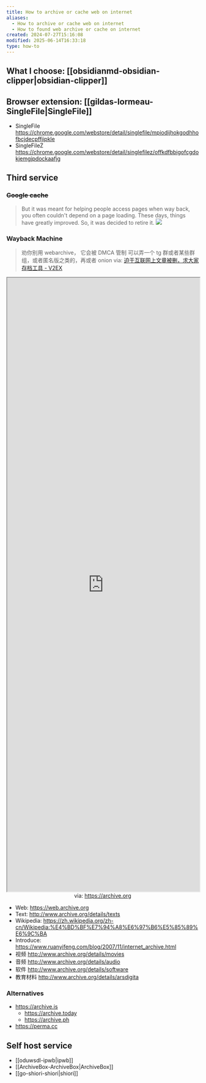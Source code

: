 ```yaml
---
title: How to archive or cache web on internet
aliases:
  - How to archive or cache web on internet
  - How to found web archive or cache on internet
created: 2024-07-27T15:16:08
modified: 2025-06-14T16:33:18
type: how-to
---
```


## What I choose: [[obsidianmd-obsidian-clipper|obsidian-clipper]]

## Browser extension: [[gildas-lormeau-SingleFile|SingleFile]]

- SingleFile https://chrome.google.com/webstore/detail/singlefile/mpiodijhokgodhhofbcjdecpffjipkle
- SingleFileZ https://chrome.google.com/webstore/detail/singlefilez/offkdfbbigofcgdokjemgjpdockaafjg

## Third service

### ~~Google cache~~

> But it was meant for helping people access pages when way back, you often couldn't depend on a page loading. These days, things have greatly improved. So, it was decided to retire it.
> ![](https://x.com/searchliaison/status/1753156161509916873)

### Wayback Machine

> 劝你别用 webarchive， 它会被 DMCA 管制
> 可以弄一个 tg 群或者某些群组，或者匿名版之类的，再或者 onion
> via: [迫于互联网上文章被删，求大家存档工具 - V2EX](https://www.v2ex.com/t/797613)

<iframe src='https://archive.org' style='height:40vh;width:100%' class='iframe-radius' allow='fullscreen'></iframe>
<center>via: <a href='https://archive.org' target='_blank' class='external-link'>https://archive.org</a></center>

- Web: https://web.archive.org
- Text: http://www.archive.org/details/texts
- Wikipedia: https://zh.wikipedia.org/zh-cn/Wikipedia:%E4%BD%BF%E7%94%A8%E6%97%B6%E5%85%89%E6%9C%BA
- Introduce: https://www.ruanyifeng.com/blog/2007/11/internet_archive.html
- 视频 http://www.archive.org/details/movies
- 音频 http://www.archive.org/details/audio
- 软件 http://www.archive.org/details/software
- 教育材料 http://www.archive.org/details/arsdigita

### Alternatives

- https://archive.is
    - https://archive.today
    - https://archive.ph
- https://perma.cc

## Self host service

- [[oduwsdl-ipwb|ipwb]]
- [[ArchiveBox-ArchiveBox|ArchiveBox]]
- [[go-shiori-shiori|shiori]]
